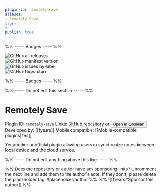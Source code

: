 ```yaml
---
plugin-id: remotely-save
aliases:
- Remotely Save
tags: 
- 
publish: true
---
```


%% ----- Badges ----- %%

![GitHub all releases](https://img.shields.io/github/downloads/fyears/remotely-save/total?color=573E7A&logo=github&style=for-the-badge)   
![GitHub manifest version](https://img.shields.io/github/manifest-json/v/fyears/remotely-save?color=573E7A&logo=github&style=for-the-badge)   
![GitHub issues by-label](https://img.shields.io/github/issues/fyears/remotely-save/help%20wanted?color=573E7A&logo=github&style=for-the-badge)   
![GitHub Repo stars](https://img.shields.io/github/stars/fyears/remotely-save?color=573E7A&logo=github&style=for-the-badge)

%% ----- Badges ----- %%

%% ----- Do not edit this section ----- %%

# Remotely Save

Plugin ID: `remotely-save`
Links: [GitHub repository](https://github.com/fyears/remotely-save) or [<button id=HH>Open in Obsidian</button>](obsidian://goto-plugin?id=remotely-save)
Developed by: [[fyears]]
Mobile compatible: [[Mobile-compatible plugins|Yes]]

Yet another unofficial plugin allowing users to synchronize notes between local device and the cloud service.

%% ----- Do not edit anything above this line ----- %% 

%% Does the repository or author have any sponsoring links? Uncomment the next line and add them to the author's note. If they don't, please delete the placeholder tag: #placeholder/author %%
%% ![[fyears#Sponsor this author]] %%
